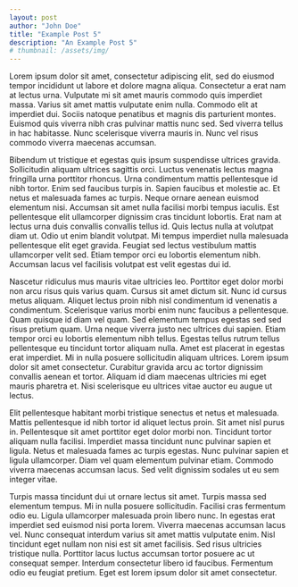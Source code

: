 ```yaml
---
layout: post
author: "John Doe"
title: "Example Post 5"
description: "An Example Post 5"
# thumbnail: /assets/img/
---
```


Lorem ipsum dolor sit amet, consectetur adipiscing elit, sed do eiusmod tempor incididunt ut labore et dolore magna aliqua. Consectetur a erat nam at lectus urna. Vulputate mi sit amet mauris commodo quis imperdiet massa. Varius sit amet mattis vulputate enim nulla. Commodo elit at imperdiet dui. Sociis natoque penatibus et magnis dis parturient montes. Euismod quis viverra nibh cras pulvinar mattis nunc sed. Sed viverra tellus in hac habitasse. Nunc scelerisque viverra mauris in. Nunc vel risus commodo viverra maecenas accumsan.

Bibendum ut tristique et egestas quis ipsum suspendisse ultrices gravida. Sollicitudin aliquam ultrices sagittis orci. Luctus venenatis lectus magna fringilla urna porttitor rhoncus. Urna condimentum mattis pellentesque id nibh tortor. Enim sed faucibus turpis in. Sapien faucibus et molestie ac. Et netus et malesuada fames ac turpis. Neque ornare aenean euismod elementum nisi. Accumsan sit amet nulla facilisi morbi tempus iaculis. Est pellentesque elit ullamcorper dignissim cras tincidunt lobortis. Erat nam at lectus urna duis convallis convallis tellus id. Quis lectus nulla at volutpat diam ut. Odio ut enim blandit volutpat. Mi tempus imperdiet nulla malesuada pellentesque elit eget gravida. Feugiat sed lectus vestibulum mattis ullamcorper velit sed. Etiam tempor orci eu lobortis elementum nibh. Accumsan lacus vel facilisis volutpat est velit egestas dui id.

Nascetur ridiculus mus mauris vitae ultricies leo. Porttitor eget dolor morbi non arcu risus quis varius quam. Cursus sit amet dictum sit. Nunc id cursus metus aliquam. Aliquet lectus proin nibh nisl condimentum id venenatis a condimentum. Scelerisque varius morbi enim nunc faucibus a pellentesque. Quam quisque id diam vel quam. Sed elementum tempus egestas sed sed risus pretium quam. Urna neque viverra justo nec ultrices dui sapien. Etiam tempor orci eu lobortis elementum nibh tellus. Egestas tellus rutrum tellus pellentesque eu tincidunt tortor aliquam nulla. Amet est placerat in egestas erat imperdiet. Mi in nulla posuere sollicitudin aliquam ultrices. Lorem ipsum dolor sit amet consectetur. Curabitur gravida arcu ac tortor dignissim convallis aenean et tortor. Aliquam id diam maecenas ultricies mi eget mauris pharetra et. Nisi scelerisque eu ultrices vitae auctor eu augue ut lectus.

Elit pellentesque habitant morbi tristique senectus et netus et malesuada. Mattis pellentesque id nibh tortor id aliquet lectus proin. Sit amet nisl purus in. Pellentesque sit amet porttitor eget dolor morbi non. Tincidunt tortor aliquam nulla facilisi. Imperdiet massa tincidunt nunc pulvinar sapien et ligula. Netus et malesuada fames ac turpis egestas. Nunc pulvinar sapien et ligula ullamcorper. Diam vel quam elementum pulvinar etiam. Commodo viverra maecenas accumsan lacus. Sed velit dignissim sodales ut eu sem integer vitae.

Turpis massa tincidunt dui ut ornare lectus sit amet. Turpis massa sed elementum tempus. Mi in nulla posuere sollicitudin. Facilisi cras fermentum odio eu. Ligula ullamcorper malesuada proin libero nunc. In egestas erat imperdiet sed euismod nisi porta lorem. Viverra maecenas accumsan lacus vel. Nunc consequat interdum varius sit amet mattis vulputate enim. Nisl tincidunt eget nullam non nisi est sit amet facilisis. Sed risus ultricies tristique nulla. Porttitor lacus luctus accumsan tortor posuere ac ut consequat semper. Interdum consectetur libero id faucibus. Fermentum odio eu feugiat pretium. Eget est lorem ipsum dolor sit amet consectetur.
